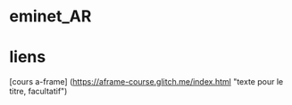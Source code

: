 # eminet_AR



# liens
[cours a-frame] (https://aframe-course.glitch.me/index.html "texte pour le titre, facultatif")
